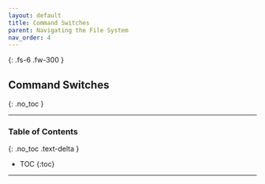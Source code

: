 ```yaml
---
layout: default
title: Command Switches
parent: Navigating the File System
nav_order: 4
---
```


{: .fs-6 .fw-300 }

## Command Switches
{: .no_toc }

---

### Table of Contents
{: .no_toc .text-delta }
* TOC
{:toc}

---
